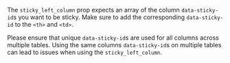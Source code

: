 The `sticky_left_column` prop expects an array of the column `data-sticky-id`s you want to be sticky. Make sure to add the corresponding `data-sticky-id` to the `<th>` and `<td>`.

Please ensure that unique `data-sticky-id`s are used for all columns across multiple tables. Using the same columns `data-sticky-id`s on multiple tables can lead to issues when using the `sticky_left_column`.
